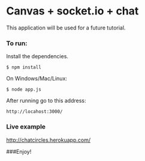 Canvas + socket.io + chat
===

This application will be used for a future tutorial.

### To run:

Install the dependencies.
  ```
  $ npm install
  ```
On Windows/Mac/Linux:

	$ node app.js
	
After running go to this address:

	http://locahost:3000/
	

### Live example

http://chatcircles.herokuapp.com/
	
###Enjoy!
